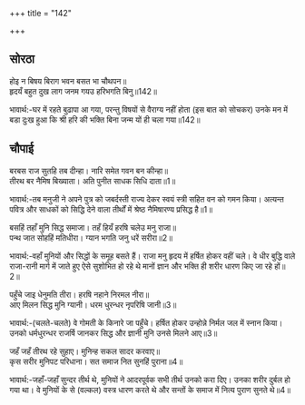+++
title = "142"

+++
## सोरठा
होइ न बिषय बिराग भवन बसत भा चौथपन॥  
हृदयँ बहुत दुख लाग जनम गयउ हरिभगति बिनु॥142॥  

भावार्थ:-घर में रहते बुढापा आ गया, परन्तु विषयों से वैराग्य नहीं होता (इस बात को सोचकर) उनके मन में बडा दुःख हुआ कि श्री हरि की भक्ति बिना जन्म यों ही चला गया॥142॥  




## चौपाई
बरबस राज सुतहि तब दीन्हा। नारि समेत गवन बन कीन्हा॥  
तीरथ बर नैमिष बिख्याता। अति पुनीत साधक सिधि दाता॥1॥  

भावार्थ:-तब मनुजी ने अपने पुत्र को जबर्दस्ती राज्य देकर स्वयं स्त्री सहित वन को गमन किया। अत्यन्त पवित्र और साधकों को सिद्धि देने वाला तीर्थों में श्रेष्ठ नैमिषारण्य प्रसिद्ध है॥1॥  

बसहिं तहाँ मुनि सिद्ध समाजा। तहँ हियँ हरषि चलेउ मनु राजा॥  
पन्थ जात सोहहिं मतिधीरा। ग्यान भगति जनु धरें सरीरा॥2॥  

भावार्थ:-वहाँ मुनियों और सिद्धों के समूह बसते हैं। राजा मनु हृदय में हर्षित होकर वहीं चले। वे धीर बुद्धि वाले राजा-रानी मार्ग में जाते हुए ऐसे सुशोभित हो रहे थे मानों ज्ञान और भक्ति ही शरीर धारण किए जा रहे हों॥2॥  

पहुँचे जाइ धेनुमति तीरा। हरषि नहाने निरमल नीरा॥  
आए मिलन सिद्ध मुनि ग्यानी। धरम धुरन्धर नृपरिषि जानी॥3॥  

भावार्थ:-(चलते-चलते) वे गोमती के किनारे जा पहुँचे। हर्षित होकर उन्होन्ने निर्मल जल में स्नान किया। उनको धर्मधुरन्धर राजर्षि जानकर सिद्ध और ज्ञानी मुनि उनसे मिलने आए॥3॥  

जहँ जहँ तीरथ रहे सुहाए। मुनिन्ह सकल सादर करवाए॥  
कृस सरीर मुनिपट परिधाना। सत समाज नित सुनहिं पुराना॥4॥  

भावार्थ:-जहाँ-जहाँ सुन्दर तीर्थ थे, मुनियों ने आदरपूर्वक सभी तीर्थ उनको करा दिए। उनका शरीर दुर्बल हो गया था। वे मुनियों के से (वल्कल) वस्त्र धारण करते थे और सन्तों के समाज में नित्य पुराण सुनते थे॥4॥  
